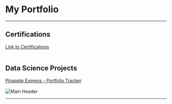 # My Portfolio

---

## Certifications 
[Link to Certifications](/Certifications)
<br>
<br>


## Data Science Projects 

[Pinapple Express - Portfolio Tracker](/Pineapple_Tracker)
<br>
<br>
![Main Header](https://github.com/Jodburton/jodburton.github.io/assets/141245415/e84b128c-36da-45e8-bda1-91ff92337cb3)

---
